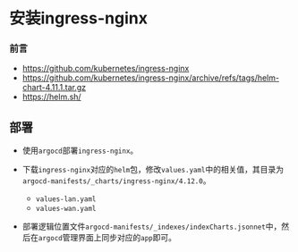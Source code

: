# 安装ingress-nginx


### 前言
- https://github.com/kubernetes/ingress-nginx
- https://github.com/kubernetes/ingress-nginx/archive/refs/tags/helm-chart-4.11.1.tar.gz
- https://helm.sh/


## 部署
- 使用`argocd`部署`ingress-nginx`。

- 下载`ingress-nginx`对应的`helm`包，修改`values.yaml`中的相关值，其目录为`argocd-manifests/_charts/ingress-nginx/4.12.0`。
    - `values-lan.yaml`
    - `values-wan.yaml`

- 部署逻辑位置文件`argocd-manifests/_indexes/indexCharts.jsonnet`中，然后在`argocd`管理界面上同步对应的`app`即可。